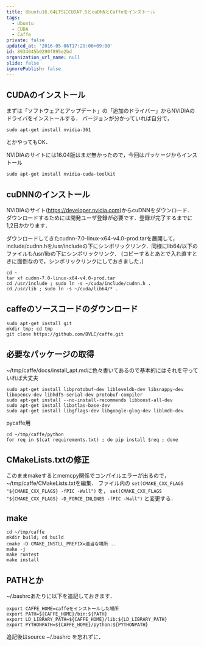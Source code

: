 ```yaml
---
title: Ubuntu16.04LTSにCUDA7.5とcuDNNとCaffeをインストール
tags:
  - Ubuntu
  - CUDA
  - Caffe
private: false
updated_at: '2016-05-06T17:29:06+09:00'
id: 8934045b0290f895e2bd
organization_url_name: null
slide: false
ignorePublish: false
---
```

## CUDAのインストール
まずは「ソフトウェアとアップデート」の「追加のドライバー」からNVIDIAのドライバをインストールする．
バージョンが分かっていれば自分で，

```
sudo apt-get install nvidia-361
```
とかやってもOK．

NVIDIAのサイトには16.04版はまだ無かったので，今回はパッケージからインストール

```
sudo apt-get install nvidia-cuda-toolkit
```

## cuDNNのインストール
NVIDIAのサイト(https://developer.nvidia.com)からcuDNNをダウンロード．
ダウンロードするためには開発ユーザ登録が必要です．登録が完了するまでに1,2日かかります．

ダウンロードしてきたcudnn-7.0-linux-x64-v4.0-prod.tarを展開して，include/cudnn.hを/usr/includeの下にシンボリックリンク．同様にlib64/以下のファイルも/usr/libの下にシンボリックリンク．
(コピーするとあとで入れ直すときに面倒なので，シンボリックリンクにしておきました．)

```
cd ~
tar xf cudnn-7.0-linux-x64-v4.0-prod.tar
cd /usr/include ; sudo ln -s ~/cuda/include/cudnn.h .
cd /usr/lib ; sudo ln -s ~/cuda/lib64/* .
```

## caffeのソースコードのダウンロード
```
sudo apt-get install git
mkdir tmp; cd tmp
git clone https://github.com/BVLC/caffe.git
```

## 必要なパッケージの取得
~/tmp/caffe/docs/install_apt.mdに色々書いてあるので基本的にはそれを守っていれば大丈夫

```
sudo apt-get install libprotobuf-dev libleveldb-dev libsnappy-dev libopencv-dev libhdf5-serial-dev protobuf-compiler
sudo apt-get install --no-install-recommends libboost-all-dev
sudo apt-get install libatlas-base-dev
sudo apt-get install libgflags-dev libgoogle-glog-dev liblmdb-dev
```

pycaffe用

```
cd ~/tmp/caffe/python
for req in $(cat requirements.txt) ; do pip install $req ; done
```

## CMakeLists.txtの修正
このままmakeするとmemcpy関係でコンパイルエラーが出るので，~/tmp/caffe/CMakeLists.txtを編集．
ファイル内の
```set(CMAKE_CXX_FLAGS "${CMAKE_CXX_FLAGS} -fPIC -Wall")```
を，
```set(CMAKE_CXX_FLAGS "${CMAKE_CXX_FLAGS} -D_FORCE_INLINES -fPIC -Wall")```
と変更する．

## make
```
cd ~/tmp/caffe
mkdir build; cd build
cmake -D CMAKE_INSTLL_PREFIX=適当な場所 ..
make -j
make runtest
make install
```

## PATHとか
~/.bashrcあたりに以下を追記しておきます．

```~/.bashrc
export CAFFE_HOME=caffeをインストールした場所
export PATH=${CAFFE_HOME}/bin:${PATH}
export LD_LIBRARY_PATH=${CAFFE_HOME}/lib:${LD_LIBRARY_PATH}
export PYTHONPATH=${CAFFE_HOME}/python:${PYTHONPATH}
```

追記後はsource ~/.bashrc を忘れずに．
